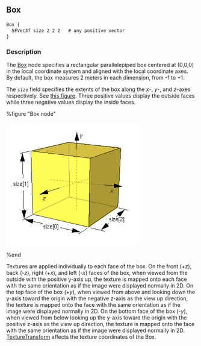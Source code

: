 ## Box

```
Box {
  SFVec3f size 2 2 2   # any positive vector
}
```

### Description

The [Box](#box) node specifies a rectangular parallelepiped box centered at (0,0,0) in the local coordinate system and aligned with the local coordinate axes.
By default, the box measures 2 meters in each dimension, from -1 to +1.

The `size` field specifies the extents of the box along the *x*-, *y*-, and *z*-axes respectively.
See [this figure](#box-node).
Three positive values display the outside faces while three negative values display the inside faces.

%figure "Box node"

![box.png](images/box.png)

%end

Textures are applied individually to each face of the box.
On the front (+*z*), back (-*z*), right (+*x*), and left (-*x*) faces of the box, when viewed from the outside with the positive y-axis up, the texture is mapped onto each face with the same orientation as if the image were displayed normally in 2D.
On the top face of the box (+*y*), when viewed from above and looking down the y-axis toward the origin with the negative z-axis as the view up direction, the texture is mapped onto the face with the same orientation as if the image were displayed normally in 2D.
On the bottom face of the box (-*y*), when viewed from below looking up the y-axis toward the origin with the positive z-axis as the view up direction, the texture is mapped onto the face with the same orientation as if the image were displayed normally in 2D.
[TextureTransform](texturetransform.md) affects the texture coordinates of the Box.
